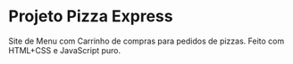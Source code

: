 # Projeto Pizza Express 

Site de Menu com Carrinho de compras para pedidos de pizzas.
Feito com HTML+CSS e JavaScript puro.
